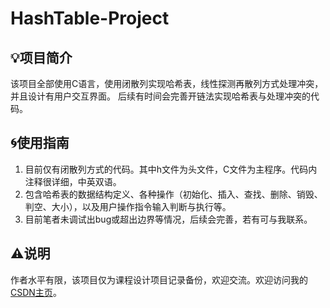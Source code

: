 # HashTable-Project
## :bulb:项目简介
该项目全部使用C语言，使用闭散列实现哈希表，线性探测再散列方式处理冲突，并且设计有用户交互界面。
后续有时间会完善开链法实现哈希表与处理冲突的代码。
## :cyclone:使用指南
1. 目前仅有闭散列方式的代码。其中h文件为头文件，C文件为主程序。代码内注释很详细，中英双语。
2. 包含哈希表的数据结构定义、各种操作（初始化、插入、查找、删除、销毁、判空、大小），以及用户操作指令输入判断与执行等。
3. 目前笔者未调试出bug或超出边界等情况，后续会完善，若有可与我联系。
## :warning:说明
作者水平有限，该项目仅为课程设计项目记录备份，欢迎交流。欢迎访问我的[CSDN主页](https://blog.csdn.net/weixin_46422143?spm=1001.2101.3001.5343)。
